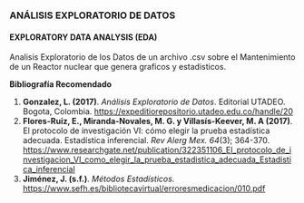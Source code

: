 ### ANÁLISIS EXPLORATORIO DE DATOS

#### EXPLORATORY DATA ANALYSIS (EDA) 

Analisis Exploratorio de los Datos de un archivo .csv sobre el Mantenimiento de un Reactor nuclear que genera graficos y estadisticos.

**Bibliografía Recomendado**

1. **Gonzalez, L. (2017)**. _Análisis Exploratorio de Datos_. Editorial UTADEO. Bogota, Colombia. <https://expeditiorepositorio.utadeo.edu.co/handle/20>
2. **Flores-Ruiz, E., Miranda-Novales, M. G. y Villasís-Keever, M. A (2017)**. El protocolo de investigación VI: cómo elegir la prueba estadística adecuada. Estadística inferencial. _Rev Alerg Mex._ _64_(3); 364-370. <https://www.researchgate.net/publication/322351106_El_protocolo_de_investigacion_VI_como_elegir_la_prueba_estadistica_adecuada_Estadistica_inferencial>
3. **Jiménez, J. (s.f.)**. _Métodos Estadísticos._  <https://www.sefh.es/bibliotecavirtual/erroresmedicacion/010.pdf> 
   
   
